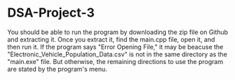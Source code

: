 # DSA-Project-3
You should be able to run the program by downloading the zip file on Github and extracting it. Once you extract it, find the main.cpp file, open it, and then run it. If the program says "Error Opening File," it may be beacuse the "Electronic_Vehicle_Population_Data.csv" is not in the same directory as the "main.exe" file. But otherwise, the remaining directions to use the program are stated by the program's menu.
